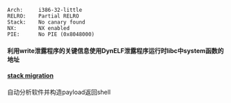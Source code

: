     Arch:     i386-32-little
    RELRO:    Partial RELRO
    Stack:    No canary found
    NX:       NX enabled
    PIE:      No PIE (0x8048000)

#### 利用write泄露程序的关键信息使用DynELF泄露程序运行时libc中system函数的地址

#### [stack migration](http://bruce30262.logdown.com/posts/301623-csaw-ctf-2015-autobots)
自动分析软件并构造payload返回shell